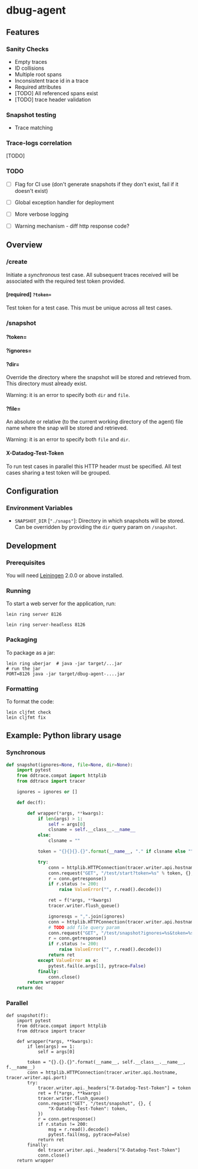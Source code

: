 # dbug-agent

## Features

### Sanity Checks

- Empty traces
- ID collisions
- Multiple root spans
- Inconsistent trace id in a trace
- Required attributes
- [TODO] All referenced spans exist
- [TODO] trace header validation


### Snapshot testing

- Trace matching


### Trace-logs correlation

[TODO]


### TODO

- [ ] Flag for CI use (don't generate snapshots if they don't exist, fail if it doesn't exist)
- [ ] Global exception handler for deployment
- [ ] More verbose logging
- [ ] Warning mechanism - diff http response code?


## Overview

### /create

Initiate a _synchronous_ test case. All subsequent traces received will be
associated with the required test token provided.

#### [required] `?token=`

Test token for a test case. This must be unique across all test cases.


### /snapshot

#### ?token=

#### ?ignores=

#### ?dir=

Override the directory where the snapshot will be stored and retrieved from.
This directory must already exist.

Warning: it is an error to specify both `dir` and `file`.

#### ?file=

An absolute or relative (to the current working directory of the agent) file
name where the snap will be stored and retrieved.

Warning: it is an error to specify both `file` and `dir`.

#### X-Datadog-Test-Token

To run test cases in parallel this HTTP header must be specified. All test
cases sharing a test token will be grouped.


## Configuration

### Environment Variables

- `SNAPSHOT_DIR` [`"./snaps"`]: Directory in which snapshots will be stored.
    Can be overridden by providing the `dir` query param on `/snapshot`.


## Development

### Prerequisites

You will need [Leiningen][] 2.0.0 or above installed.

[leiningen]: https://github.com/technomancy/leiningen

### Running

To start a web server for the application, run:

    lein ring server 8126

    lein ring server-headless 8126


### Packaging

To package as a jar:

    lein ring uberjar  # java -jar target/...jar
    # run the jar
    PORT=8126 java -jar target/dbug-agent-....jar

### Formatting

To format the code:

    lein cljfmt check
    lein cljfmt fix


## Example: Python library usage

### Synchronous

```python
def snapshot(ignores=None, file=None, dir=None):
    import pytest
    from ddtrace.compat import httplib
    from ddtrace import tracer

    ignores = ignores or []

    def dec(f):

        def wrapper(*args, **kwargs):
            if len(args) > 1:
                self = args[0]
                clsname = self.__class__.__name__
            else:
                clsname = ""

            token = "{}{}{}.{}".format(__name__, "." if clsname else "", clsname, f.__name__)

            try:
                conn = httplib.HTTPConnection(tracer.writer.api.hostname, tracer.writer.api.port)
                conn.request("GET", "/test/start?token=%s" % token, {}, {})
                r = conn.getresponse()
                if r.status != 200:
                    raise ValueError("", r.read().decode())

                ret = f(*args, **kwargs)
                tracer.writer.flush_queue()

                ignoresqs = ",".join(ignores)
                conn = httplib.HTTPConnection(tracer.writer.api.hostname, tracer.writer.api.port)
                # TODO add file query param
                conn.request("GET", "/test/snapshot?ignores=%s&token=%s&file=out.snap&dir=snaps" % (ignoresqs, token), {}, {})
                r = conn.getresponse()
                if r.status != 200:
                    raise ValueError("", r.read().decode())
                return ret
            except ValueError as e:
                pytest.fail(e.args[1], pytrace=False)
            finally:
                conn.close()
        return wrapper
    return dec
```


### Parallel

```
def snapshot(f):
    import pytest
    from ddtrace.compat import httplib
    from ddtrace import tracer

    def wrapper(*args, **kwargs):
        if len(args) == 1:
            self = args[0]

        token = "{}.{}.{}".format(__name__, self.__class__.__name__, f.__name__)
        conn = httplib.HTTPConnection(tracer.writer.api.hostname, tracer.writer.api.port)
        try:
            tracer.writer.api._headers["X-Datadog-Test-Token"] = token
            ret = f(*args, **kwargs)
            tracer.writer.flush_queue()
            conn.request("GET", "/test/snapshot", {}, {
                "X-Datadog-Test-Token": token,
            })
            r = conn.getresponse()
            if r.status != 200:
                msg = r.read().decode()
                pytest.fail(msg, pytrace=False)
            return ret
        finally:
            del tracer.writer.api._headers["X-Datadog-Test-Token"]
            conn.close()
    return wrapper
```
